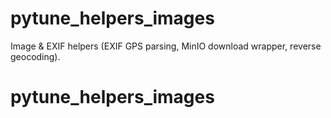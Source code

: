 # pytune_helpers_images

Image & EXIF helpers (EXIF GPS parsing, MinIO download wrapper, reverse geocoding).
# pytune_helpers_images
